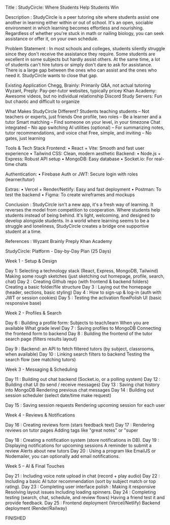 Title : StudyCircle: Where Students Help Students Win

Description : StudyCircle is a peer tutoring site where students assist one another in learning either within or out of school. It's an open, sociable environment in which learning becomes effortless and nourishing. Regardless of whether you're stuck in math or nailing biology, you can seek assistance or offer it, on your own schedule.

Problem Statement : In most schools and colleges, students silently struggle since they don't receive the assistance they require. Some students are excellent in some subjects but hardly assist others. At the same time, a lot of students can't hire tutors or simply don't dare to ask for assistance. There is a large gap between the ones who can assist and the ones who need it. StudyCircle wants to close that gap.

Existing Application Chegg, Brainly: Primarily Q&A, not actual tutoring Wyzant, Preply: Pay-per-tutor websites, typically pricey Khan Academy: Awesome videos, but no individual relationship Discord Study Servers: Fun but chaotic and difficult to organize

What Makes StudyCircle Different? Students teaching students – Not teachers or experts, just friends One profile, two roles – Be a learner and a tutor Smart matching – Find someone on your level, in your timezone Chat integrated – No app switching AI utilities (optional) – For summarizing notes, tutor recommendations, and voice chat Free, simple, and inviting – No gates, just learning

Tools & Tech Stack Frontend: • React + Vite: Smooth and fast user experience • Tailwind CSS: Clean, modern aesthetic Backend: • Node.js + Express: Robust API setup • MongoDB: Easy database • Socket.io: For real-time chats

Authentication: • Firebase Auth or JWT: Secure login with roles (learner/tutor)

Extras: • Vercel + Render/Netlify: Easy and fast deployment • Postman: To test the backend • Figma: To create wireframes and mockups

Conclusion : StudyCircle isn't a new app, it's a fresh way of learning. It reverses the model from competition to cooperation. Where students help students instead of being behind. It's light, welcoming, and designed to develop alongside students. In a world where learning seems to be a struggle and loneliness, StudyCircle creates a bridge one supportive student at a time.

References : Wyzant Brainly
Preply Khan Academy

StudyCircle: Platform - Day-by-Day Plan (25 Days)

Week 1 - Setup & Design

Day 1: Selecting a technology stack (React, Express, MongoDB, Tailwind) Making some rough sketches (just sketching out homepage, profile, search, chat) Day 2 : Creating Github repo (with frontend & backend folders) Creating a basic folder/file structure Day 3 : Laying out the homepage (header, sections, basic styling) Day 4 : How to sign-up & log-in (auth with JWT or session cookies) Day 5 : Testing the activation flowPolish UI (basic responsive base)

Week 2 - Profiles & Search

Day 6 : Building a profile form: Subjects to teach/learn When you are available What grade level Day 7 : Saving profiles to MongoDB Connecting the frontend form to backend Day 8 : Building the frontend of the tutor search page (filters results layout)

Day 9 : Backend: an API to fetch filtered tutors (by subject, classrooms, when available) Day 10 : Linking search filters to backend Testing the search flow (see matching tutors)

Week 3 - Messaging & Scheduling

Day 11 : Building out chat backend (Socket.io, or a polling system) Day 12 : Building chat UI (to send / receive messages) Day 13 : Saving chat history into MongoDB Rendering previous chat messages Day 14 : Building out session scheduler (select date/time make request)

Day 15 : Saving session requests Rendering upcoming session for each user

Week 4 - Reviews & Notifications

Day 16 : Creating reviews form (stars feedback text) Day 17 : Rendering reviews on tutor pages Adding tags like "great notes" or "super

Day 18 : Creating a notification system (store notifications in DB). Day 19 : Displaying notifications for upcoming sessions A reminder to submit a review Alerts about new tutors Day 20 : Using a program like EmailJS or Nodemailer, you can optionally add email notifications.

Week 5 – AI & Final Touches

Day 21 : Including voice note upload in chat (record + play audio) Day 22 : Including a basic AI tutor recommendation (sort by subject match or top rating). Day 23 : Completing user interface polish : Making it responsive Resolving layout issues Including loading spinners. Day 24 : Completing testing (search, chat, schedule, and review flows) Having a friend test it and provide feedback. Day 25 : Frontend deployment (Vercel/Netlify) Backend deployment (Render/Railway)

FINISHED